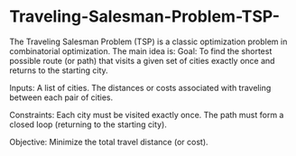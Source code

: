 # Traveling-Salesman-Problem-TSP-
The Traveling Salesman Problem (TSP) is a classic optimization problem in combinatorial optimization.
The main idea is:
Goal: To find the shortest possible route (or path) that visits a given set of cities exactly once and returns to the starting city.

Inputs:
A list of cities.
The distances or costs associated with traveling between each pair of cities.

Constraints:
Each city must be visited exactly once.
The path must form a closed loop (returning to the starting city).

Objective:
Minimize the total travel distance (or cost).


